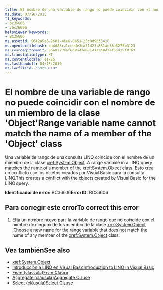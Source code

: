 ```yaml
---
title: El nombre de una variable de rango no puede coincidir con el nombre de un miembro de la clase 'Object'
ms.date: 07/20/2015
f1_keywords:
- bc36606
- vbc36606
helpviewer_keywords:
- BC36606
ms.assetid: 964245e6-2601-4de6-8a51-25c0d9633418
ms.openlocfilehash: ba4d83ca1ccede3fa51d23c881ae35e6275b3123
ms.sourcegitcommit: 0be8a279af6d8a43e03141e349d3efd5d35f8767
ms.translationtype: HT
ms.contentlocale: es-ES
ms.lasthandoff: 04/18/2019
ms.locfileid: "59298518"
---
```

# <a name="range-variable-name-cannot-match-the-name-of-a-member-of-the-object-class"></a><span data-ttu-id="e81f7-102">El nombre de una variable de rango no puede coincidir con el nombre de un miembro de la clase 'Object'</span><span class="sxs-lookup"><span data-stu-id="e81f7-102">Range variable name cannot match the name of a member of the 'Object' class</span></span>
<span data-ttu-id="e81f7-103">Una variable de rango de una consulta LINQ coincide con el nombre de un miembro de la clase <xref:System.Object> .</span><span class="sxs-lookup"><span data-stu-id="e81f7-103">A range variable in a LINQ query matches the name of a member of the <xref:System.Object> class.</span></span> <span data-ttu-id="e81f7-104">Esto crea un conflicto con los objetos creados por Visual Basic para la consulta LINQ.</span><span class="sxs-lookup"><span data-stu-id="e81f7-104">This creates a conflict with the objects created by Visual Basic for the LINQ query.</span></span>  
  
 <span data-ttu-id="e81f7-105">**Identificador de error:** BC36606</span><span class="sxs-lookup"><span data-stu-id="e81f7-105">**Error ID:** BC36606</span></span>  
  
## <a name="to-correct-this-error"></a><span data-ttu-id="e81f7-106">Para corregir este error</span><span class="sxs-lookup"><span data-stu-id="e81f7-106">To correct this error</span></span>  
  
1. <span data-ttu-id="e81f7-107">Elija un nombre nuevo para la variable de rango que no coincide con el nombre de ninguno de los miembro de la clase <xref:System.Object> .</span><span class="sxs-lookup"><span data-stu-id="e81f7-107">Choose a new name for the range variable that does not match the name of any member of the <xref:System.Object> class.</span></span>  
  
## <a name="see-also"></a><span data-ttu-id="e81f7-108">Vea también</span><span class="sxs-lookup"><span data-stu-id="e81f7-108">See also</span></span>

- <xref:System.Object>
- [<span data-ttu-id="e81f7-109">Introducción a LINQ en Visual Basic</span><span class="sxs-lookup"><span data-stu-id="e81f7-109">Introduction to LINQ in Visual Basic</span></span>](../../visual-basic/programming-guide/language-features/linq/introduction-to-linq.md)
- [<span data-ttu-id="e81f7-110">From (cláusula)</span><span class="sxs-lookup"><span data-stu-id="e81f7-110">From Clause</span></span>](../../visual-basic/language-reference/queries/from-clause.md)
- [<span data-ttu-id="e81f7-111">Aggregate (cláusula)</span><span class="sxs-lookup"><span data-stu-id="e81f7-111">Aggregate Clause</span></span>](../../visual-basic/language-reference/queries/aggregate-clause.md)
- [<span data-ttu-id="e81f7-112">Select (cláusula)</span><span class="sxs-lookup"><span data-stu-id="e81f7-112">Select Clause</span></span>](../../visual-basic/language-reference/queries/select-clause.md)
